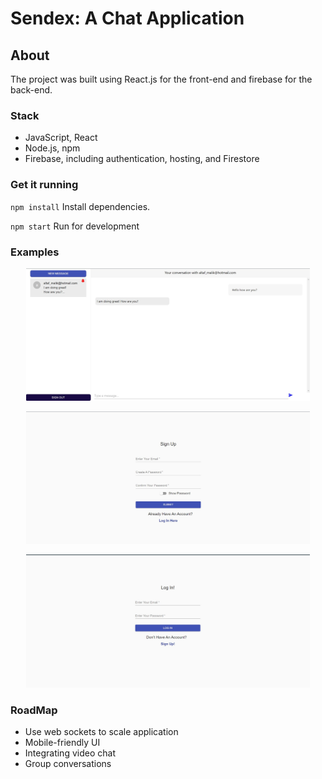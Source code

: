 # Sendex: A Chat Application

## About

The project was built using React.js for the front-end and firebase for the back-end. 


### Stack

- JavaScript, React
- Node.js, npm
- Firebase, including authentication, hosting, and Firestore


### Get it running

`npm install`
Install dependencies.

`npm start`
Run for development

### Examples

<p align="center">
  <img width="90%" src="resources/mainPage.jpg">
</p>

<p align="center">
  <img width="90%" src="resources/signup.jpg">
</p>

<p align="center">
  <img width="90%" src="resources/login.jpg">
</p>

### RoadMap
* Use web sockets to scale application
* Mobile-friendly UI
* Integrating video chat
* Group conversations




